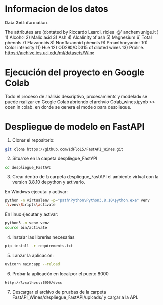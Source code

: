 # Informacion de los datos

Data Set Information:

The attributes are (dontated by Riccardo Leardi, riclea '@' anchem.unige.it ) 1) Alcohol 2) Malic acid 3) Ash 4) Alcalinity of ash 5) Magnesium 6) Total phenols 7) Flavanoids 8) Nonflavanoid phenols 9) Proanthocyanins 10) Color intensity 11) Hue 12) OD280/OD315 of diluted wines 13) Proline.
https://archive.ics.uci.edu/ml/datasets/Wine

# Ejecución del proyecto en Google Colab

Todo el proceso de análisis descriptivo, procesamiento y modelado se puede realizar en Google Colab abriendo el archvio Colab_wines.ipynb >> open in colab, en donde se genera el modelo para despliegue.

# Despliegue de modelo en FastAPI

1. Clonar el repositorio: 

```sh
git clone https://github.com/EdFlo15/FastAPI_Wines.git
```

2. Situarse en la carpeta despliegue_FastAPI
```sh
cd despliegue_FastAPI
```
3. Crear dentro de la carpeta despliegue_FastAPI el ambiente virtual con la version 3.8.10 de python y activarlo.

En Windows ejecutar y activar:
```sh
python -m virtualenv -p="path\Python\Python3.8.10\python.exe" venv
.\venv\Scripts\activate

```
En linux ejecutar y activar:
```sh
python3 -m venv venv
source bin/activate
```
4. Instalar las librerias necesarias
```sh
pip install -r requirements.txt
```
5. Lanzar la aplicación: 
```sh
uvicorn main:app --reload
```

6. Probar la aplicación en local por el puerto 8000
```sh
http://localhost:8000/docs

```
7. Descargar el archivo de pruebas de la carpeta  FastAPI_Wines/despliegue_FastAPI/uploads/ y cargar a la API.


